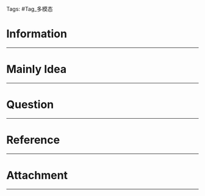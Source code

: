 Tags: #Tag_多模态 
# Information
---


# Mainly Idea
---


# Question
---


# Reference
---


# Attachment
---
